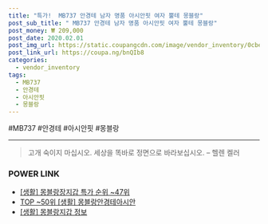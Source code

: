 ```yaml
--- 
title: "특가!  MB737 안경테 남자 명품 아시안핏 여자 뿔테 몽블랑" 
post_sub_title: " MB737 안경테 남자 명품 아시안핏 여자 뿔테 몽블랑" 
post_money: ₩ 209,000 
post_date: 2020.02.01 
post_img_url: https://static.coupangcdn.com/image/vendor_inventory/0cbe/f058fd020e78a314805de17957e09b2389ecc65fb79ece2a506db7d761b7.jpg 
post_link_url: https://coupa.ng/bnQIb8 
categories: 
  - vendor_inventory 
tags: 
  - MB737 
  - 안경테 
  - 아시안핏 
  - 몽블랑 
--- 
```

  #MB737 #안경테 #아시안핏 #몽블랑 
<hr> 

> 고개 숙이지 마십시오. 세상을 똑바로 정면으로 바라보십시오. – 헬렌 켈러 


### POWER LINK

* <a href="https://blog.naver.com/sakai111/221786775283" target="_blank"> [생활] 몽블랑장지갑 특가 순위 ~47위</a>
* <a href="https://blog.naver.com/fasyy4321/221777830206" target="_blank"> TOP ~50위 [생활] 몽블랑안경테아시안</a>
* <a href="https://blog.naver.com/sakai111/221761323348" target="_blank"> [생활] 몽블랑지갑 정보 </a>
